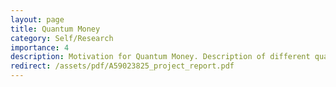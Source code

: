 ```yaml
---
layout: page
title: Quantum Money
category: Self/Research
importance: 4
description: Motivation for Quantum Money. Description of different quantum money schemes - secret and public key based. Detailed analysis of various adaptive attacks on secret-key schemes and briefly touches upon the soundness of public-key schemes.
redirect: /assets/pdf/A59023825_project_report.pdf
---
```

